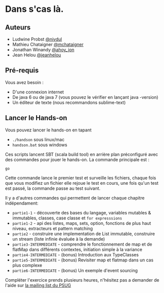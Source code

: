 Dans s'cas là.
==============
Auteurs
-----------
* Ludwine Probst [@nivdul](https://twitter.com/nivdul)
* Mathieu Chataigner [@mchataigner](https://twitter.com/mchataigner)
* Jonathan Winandy [@ahoy_jon](https://twitter.com/ahoy_jon)
* Jean Helou [@jeanhelou](https://twitter.com/jeanhelou)

Pré-requis
------------
Vous avez besoin :
* D'une connexion internet 
* De java 6 ou de java 7 (vous pouvez le vérifier en lançant java -version)
* Un éditeur de texte (nous recommandons sublime-text)

Lancer le Hands-on
------------

Vous pouvez lancer le hands-on en tapant 
* ```./handson``` sous linux/mac
* ```handson.bat``` sous windows 

Ces scripts lancent SBT (scala build tool) en arrière plan préconfiguré avec des commandes pour jouer le hands-on. La commande principale est : 

    go

Cette commande lance le premier test et surveille les fichiers, chaque fois que vous modifiez un fichier elle rejoue le test en cours, une fois qu'un test est passé, la commande passe au test suivant.

Il y a d'autres commandes qui permettent de lancer chaque chapitre indépendament:
* ```partie1-1``` - découverte des bases du langage, variables mutables & immutables, classes, case classe et ```for expresssions```
* ```partie1-2``` - api des listes, maps, sets, option, fonctions de plus haut niveau, extracteurs et pattern matching
* ```partie2``` - construire une implementation de List immutable, construire un stream (liste infinie évaluée à la demande)
* ```partie3-INTERMEDIATE``` - comprendre le fonctionnement de map et de flatMap dans différents contextes, initiation simple à la variance
* ```partie4-INTERMEDIATE``` - (bonus) Introduction aux TypeClasses
* ```partie5-INTERMEDIATE``` - (bonus) Revisiter map et flatmap dans un cas plus complexe
* ```partie6-INTERMEDIATE``` - (bonus) Un exemple d'event sourcing

Compléter l'exercice prends plusieurs heures, n'hésitez pas a demander de l'aide sur [la mailing list du PSUG](https://groups.google.com/forum/?fromgroups#!forum/paris-scala-user-group)

